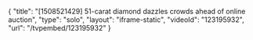 {
    "title": "[1508521429] 51-carat diamond dazzles crowds ahead of online auction",
    "type": "solo",
    "layout": "iframe-static",
    "videoId": "123195932",
    "url": "\/tvpembed\/123195932"
}